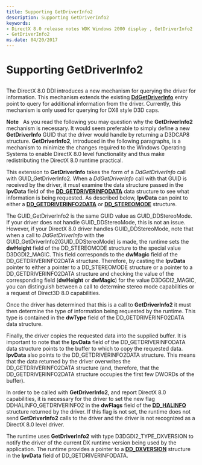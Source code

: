 ```yaml
---
title: Supporting GetDriverInfo2
description: Supporting GetDriverInfo2
keywords:
- DirectX 8.0 release notes WDK Windows 2000 display , GetDriverInfo2
- GetDriverInfo2
ms.date: 04/20/2017
---
```


# Supporting GetDriverInfo2


## <span id="ddk_supporting_getdriverinfo2_gg"></span><span id="DDK_SUPPORTING_GETDRIVERINFO2_GG"></span>


The DirectX 8.0 DDI introduces a new mechanism for querying the driver for information. This mechanism extends the existing [**DdGetDriverInfo**](/windows/win32/api/ddrawint/nc-ddrawint-pdd_getdriverinfo) entry point to query for additional information from the driver. Currently, this mechanism is only used for querying for DX8 style D3D caps.

**Note**   As you read the following you may question why the **GetDriverInfo2** mechanism is necessary. It would seem preferable to simply define a new **GetDriverInfo** GUID that the driver would handle by returning a D3DCAP8 structure. **GetDriverInfo2**, introduced in the following paragraphs, is a mechanism to minimize the changes required to the Windows Operating Systems to enable DirectX 8.0 level functionality and thus make redistributing the DirectX 8.0 runtime practical.

 

This extension to **GetDriverInfo** takes the form of a *DdGetDriverInfo* call with GUID\_GetDriverInfo2. When a *DdGetDriverInfo* call with that GUID is received by the driver, it must examine the data structure passed in the **lpvData** field of the [**DD\_GETDRIVERINFODATA**](/windows/win32/api/ddrawint/ns-ddrawint-dd_getdriverinfodata) data structure to see what information is being requested. As described below, **lpvData** can point to either a [**DD\_GETDRIVERINFO2DATA**](/windows-hardware/drivers/ddi/d3dhal/ns-d3dhal-_dd_getdriverinfo2data) or [**DD\_STEREOMODE**](/windows/win32/api/ddrawint/ns-ddrawint-dd_stereomode) structure.

The GUID\_GetDriverInfo2 is the same GUID value as GUID\_DDStereoMode. If your driver does not handle GUID\_DDStereoMode, this is not an issue. However, if your DirectX 8.0 driver handles GUID\_DDStereoMode, note that when a call to *DdGetDriverInfo* with the GUID\_GetDriverInfo2(GUID\_DDStereoMode) is made, the runtime sets the **dwHeight** field of the DD\_STEREOMODE structure to the special value D3DGDI2\_MAGIC. This field corresponds to the **dwMagic** field of the DD\_GETDRIVERINFO2DATA structure. Therefore, by casting the **lpvData** pointer to either a pointer to a DD\_STEREOMODE structure or a pointer to a DD\_GETDRIVERINFO2DATA structure and checking the value of the corresponding field (**dwHeight** or **dwMagic**) for the value D3DGDI2\_MAGIC, you can distinguish between a call to determine stereo mode capabilities or a request of Direct3D 8.0 capabilities.

Once the driver has determined that this is a call to **GetDriverInfo2** it must then determine the type of information being requested by the runtime. This type is contained in the **dwType** field of the DD\_GETDRIVERINFO2DATA data structure.

Finally, the driver copies the requested data into the supplied buffer. It is important to note that the **lpvData** field of the DD\_GETDRIVERINFODATA data structure points to the buffer to which to copy the requested data. **lpvData** also points to the DD\_GETDRIVERINFO2DATA structure. This means that the data returned by the driver overwrites the DD\_GETDRIVERINFO2DATA structure (and, therefore, that the DD\_GETDRIVERINFO2DATA structure occupies the first few DWORDs of the buffer).

In order to be called with **GetDriverInfo2**, and report DirectX 8.0 capabilities, it is necessary for the driver to set the new flag DDHALINFO\_GETDRIVERINFO2 in the **dwFlags** field of the [**DD\_HALINFO**](/windows/win32/api/ddrawint/ns-ddrawint-dd_halinfo) structure returned by the driver. If this flag is not set, the runtime does not send **GetDriverInfo2** calls to the driver and the driver is not recognized as a DirectX 8.0 level driver.

The runtime uses **GetDriverInfo2** with type D3DGDI2\_TYPE\_DXVERSION to notify the driver of the current DX runtime version being used by the application. The runtime provides a pointer to a [**DD\_DXVERSION**](/windows-hardware/drivers/ddi/d3dhal/ns-d3dhal-_dd_dxversion) structure in the **lpvData** field of DD\_GETDRIVERINFODATA.

 

